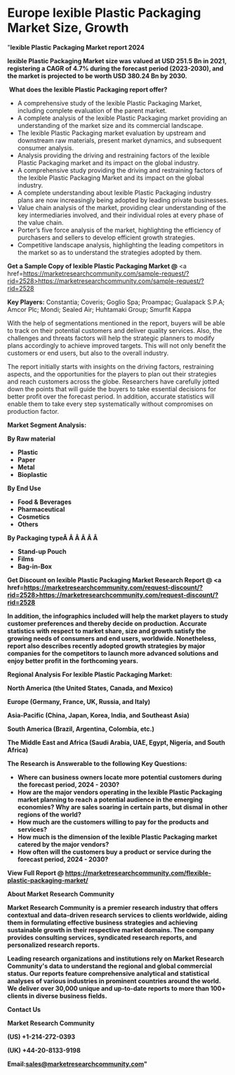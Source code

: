 # Europe lexible Plastic Packaging Market Size, Growth
"<strong>lexible Plastic Packaging Market report 2024</strong>

<strong>lexible Plastic Packaging Market size was valued at USD 251.5 Bn in 2021, registering a CAGR of 4.7% during the forecast period (2023-2030), and the market is projected to be worth USD 380.24 Bn by 2030.</strong>

 <strong><b>What does the lexible Plastic Packaging report offer?</b></strong>
<ul>
  <li>A comprehensive study of the lexible Plastic Packaging Market, including complete evaluation of the parent market.</li>
  <li>A complete analysis of the lexible Plastic Packaging market providing an understanding of the market size and its commercial landscape.</li>
  <li>The lexible Plastic Packaging market evaluation by upstream and downstream raw materials, present market dynamics, and subsequent consumer analysis.</li>
  <li>Analysis providing the driving and restraining factors of the lexible Plastic Packaging market and its impact on the global industry.</li>
  <li>A comprehensive study providing the driving and restraining factors of the lexible Plastic Packaging Market and its impact on the global industry.</li>
  <li>A complete understanding about lexible Plastic Packaging industry plans are now increasingly being adopted by leading private businesses.</li>
  <li>Value chain analysis of the market, providing clear understanding of the key intermediaries involved, and their individual roles at every phase of the value chain.</li>
  <li>Porter’s five force analysis of the market, highlighting the efficiency of purchasers and sellers to develop efficient growth strategies.</li>
  <li>Competitive landscape analysis, highlighting the leading competitors in the market so as to understand the strategies adopted by them.</li>
</ul>

<strong>Get a Sample Copy of lexible Plastic Packaging Market @ </strong><a href=https://marketresearchcommunity.com/sample-request/?rid=2528><u>https://marketresearchcommunity.com/sample-request/?rid=2528</u></a>

<strong>Key Players:</strong> 
Constantia; Coveris; Goglio Spa; Proampac; Gualapack S.P.A; Amcor Plc; Mondi; Sealed Air; Huhtamaki Group; Smurfit Kappa

With the help of segmentations mentioned in the report, buyers will be able to track on their potential customers and deliver quality services. Also, the challenges and threats factors will help the strategic planners to modify plans accordingly to achieve improved targets. This will not only benefit the customers or end users, but also to the overall industry.

The report initially starts with insights on the driving factors, restraining aspects, and the opportunities for the players to plan out their strategies and reach customers across the globe. Researchers have carefully jotted down the points that will guide the buyers to take essential decisions for better profit over the forecast period. In addition, accurate statistics will enable them to take every step systematically without compromises on production factor.

<strong>Market Segment Analysis:</strong>


<strong><strong>By Raw material</strong></h4>
<ul>
 	<li>Plastic</li>
 	<li>Paper</li>
 	<li>Metal</li>
 	<li>Bioplastic</li>
</ul>
<strong><strong>By End Use</strong></h4>
<ul>
 	<li>Food &amp; Beverages</li>
 	<li>Pharmaceutical</li>
 	<li>Cosmetics</li>
 	<li>Others</li>
</ul>
<strong><strong>By Packaging typeÂ Â Â Â Â Â  </strong></h4>
<ul>
 	<li>Stand-up Pouch</li>
 	<li>Films</li>
 	<li>Bag-in-Box</li>
</ul>

<strong>Get Discount on lexible Plastic Packaging Market Research Report @ </b></strong><a href=https://marketresearchcommunity.com/request-discount/?rid=2528><u>https://marketresearchcommunity.com/request-discount/?rid=2528</u></a>

In addition, the infographics included will help the market players to study customer preferences and thereby decide on production. Accurate statistics with respect to market share, size and growth satisfy the growing needs of consumers and end users, worldwide. Nonetheless, report also describes recently adopted growth strategies by major companies for the competitors to launch more advanced solutions and enjoy better profit in the forthcoming years.

<strong>Regional Analysis For lexible Plastic Packaging Market:</strong>

<strong>North America</strong> (the United States, Canada, and Mexico)

<strong>Europe</strong> (Germany, France, UK, Russia, and Italy)

<strong>Asia-Pacific</strong> (China, Japan, Korea, India, and Southeast Asia)

<strong>South America</strong> (Brazil, Argentina, Colombia, etc.)

<strong>The Middle East and Africa</strong> (Saudi Arabia, UAE, Egypt, Nigeria, and South Africa)

<strong>The Research is Answerable to the following Key Questions:</strong>
<ul>
 	<li>Where can business owners locate more potential customers during the forecast period, 2024 - 2030?</li>
 	<li>How are the major vendors operating in the lexible Plastic Packaging market planning to reach a potential audience in the emerging economies? Why are sales soaring in certain parts, but dismal in other regions of the world?</li>
 	<li>How much are the customers willing to pay for the products and services?</li>
 	<li>How much is the dimension of the lexible Plastic Packaging market catered by the major vendors?</li>
 	<li>How often will the customers buy a product or service during the forecast period, 2024 - 2030?</li>
</ul>

<strong>View Full Report @</strong> <a href=https://marketresearchcommunity.com/flexible-plastic-packaging-market/>https://marketresearchcommunity.com/flexible-plastic-packaging-market/</a>

<strong>About Market Research Community</strong>

Market Research Community is a premier research industry that offers contextual and data-driven research services to clients worldwide, aiding them in formulating effective business strategies and achieving sustainable growth in their respective market domains. The company provides consulting services, syndicated research reports, and personalized research reports.

Leading research organizations and institutions rely on Market Research Community's data to understand the regional and global commercial status. Our reports feature comprehensive analytical and statistical analyses of various industries in prominent countries around the world. We deliver over 30,000 unique and up-to-date reports to more than 100+ clients in diverse business fields.

<strong>Contact Us</strong>

<strong>Market Research Community</strong>

(US) +1-214-272-0393

(UK) +44-20-8133-9198

<strong>Email:</strong>sales@marketresearchcommunity.com"
